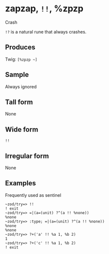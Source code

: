 zapzap, `!!`, %zpzp
============================

Crash

`!?` is a natural rune that always crashes.

Produces
--------

Twig: `[%zpzp ~]`

Sample
------

Always ignored

Tall form
---------

None

Wide form
---------

    !!

Irregular form
--------------

None

Examples
--------

Frequently used as sentinel

    ~zod/try=> !!
    ! exit
    ~zod/try=> =|(a=(unit) ?^(a !! %none))
    %none
    ~zod/try=> :type; =|(a=(unit) ?^(a !! %none))
    %none
    %none
    ~zod/try=> ?+('a' !! %a 1, %b 2)
    1
    ~zod/try=> ?+('c' !! %a 1, %b 2)
    ! exit
